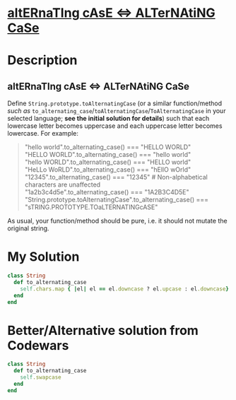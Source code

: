 # [altERnaTIng cAsE <=> ALTerNAtiNG CaSe](https://www.codewars.com/kata/56efc695740d30f963000557)

# Description
## altERnaTIng cAsE <=> ALTerNAtiNG CaSe
Define `String.prototype.toAlternatingCase` (or a similar function/method _such as_ 
`to_alternating_case`/`toAlternatingCase`/`ToAlternatingCase` in your selected language; **see the initial solution for 
details**) such that each lowercase letter becomes uppercase and each uppercase letter becomes lowercase. For example:

>"hello world".to_alternating_case() === "HELLO WORLD"\
"HELLO WORLD".to_alternating_case() === "hello world"\
"hello WORLD".to_alternating_case() === "HELLO world"\
"HeLLo WoRLD".to_alternating_case() === "hEllO wOrld"\
"12345".to_alternating_case()       === "12345"                 # Non-alphabetical characters are unaffected\
"1a2b3c4d5e".to_alternating_case()  === "1A2B3C4D5E"\
"String.prototype.toAlternatingCase".to_alternating_case() === "sTRING.PROTOTYPE.TOaLTERNATINGcASE"

As usual, your function/method should be pure, i.e. it should not mutate the original string.

# My Solution
```ruby
class String
  def to_alternating_case
    self.chars.map { |el| el == el.downcase ? el.upcase : el.downcase}.join
  end
end
```

# Better/Alternative solution from Codewars
```ruby
class String
  def to_alternating_case
    self.swapcase
  end
end
```
